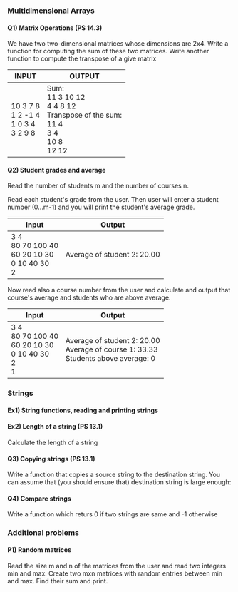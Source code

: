 ### Multidimensional Arrays

#### Q1) Matrix Operations (PS 14.3)

We have two two-dimensional matrices whose dimensions are 2x4.
Write a function for computing the sum of these two matrices. Write another function to compute the transpose of a give matrix

|INPUT| OUTPUT| 
|-----------|--------------|
|10 3 7 8 <br> 1 2 -1 4  <br> 1 0 3 4  <br> 3 2 9 8 |Sum: <br> 11 3 10 12  <br> 4 4 8 12 <br> Transpose of the sum: <br> 11 4 <br> 3 4 <br> 10 8 <br> 12 12| 

#### Q2) Student grades and average

Read the number of students m and the number of courses n.

Read each student's grade from the user. Then user will enter
a student number (0...m-1) and you will print the student's 
average grade.

|Input|Output|
|-----------|--------------|
|3 4 <br>80 70 100 40 <br> 60 20 10 30 <br> 0 10 40 30<br>2 |Average of student 2: 20.00|


Now read also a course number from the user and
calculate and output that course's average and students who are above 
average.

|Input|Output|
|-----------|--------------|
|3 4 <br> 80 70 100 40<br> 60 20 10 30 <br> 0 10 40 30<br>2 <br> 1|Average of student 2: 20.00 <br> Average of course 1: 33.33 <br> Students above average: 0|

### Strings

#### Ex1) String functions, reading and printing strings

#### Ex2) Length of a string (PS 13.1)

Calculate the length of a string

#### Q3) Copying strings (PS 13.1)

Write a function that copies a source string to the destination string. 
You can assume that (you should ensure that) destination string is large enough:

#### Q4) Compare strings

Write a function which returs 0  if two strings are same and -1 otherwise

### Additional problems

#### P1) Random matrices

Read the size m and n of the matrices from the user and read two integers min and max. Create two mxn matrices with random entries between min and max. Find their sum and print.





